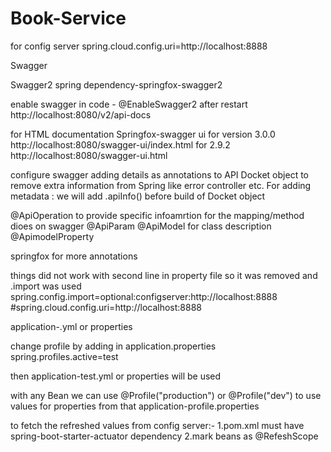 # Book-Service

for config server
spring.cloud.config.uri=http://localhost:8888



Swagger

Swagger2 spring  dependency-springfox-swagger2

enable swagger in code - @EnableSwagger2
after restart
http://localhost:8080/v2/api-docs

for HTML documentation Springfox-swagger ui for version 3.0.0
http://localhost:8080/swagger-ui/index.html
for 2.9.2
http://localhost:8080/swagger-ui.html




configure swagger adding details as annotations to API
Docket object to remove extra information from Spring like error controller etc.
For adding metadata : we will add .apiInfo() before build of Docket object

@ApiOperation to provide specific infoamrtion for the mapping/method dioes on swagger
@ApiParam
@ApiModel for class description
@ApimodelProperty

springfox for more annotations

things did not work with second line in property file
so it was removed and .import was used
spring.config.import=optional:configserver:http://localhost:8888
#spring.cloud.config.uri=http://localhost:8888

application-<profile>.yml or properties

change profile by adding in application.properties
spring.profiles.active=test

then application-test.yml or properties will be used

with any Bean we can use
@Profile("production") or @Profile("dev") to use values for properties from that application-profile.properties 

to fetch the refreshed values from config server:-
1.pom.xml must have spring-boot-starter-actuator dependency
2.mark beans as @RefeshScope 